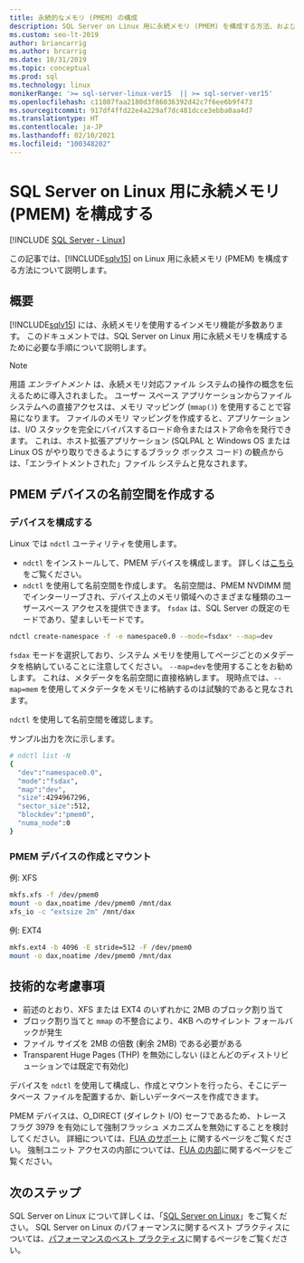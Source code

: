```yaml
---
title: 永続的なメモリ (PMEM) の構成
description: SQL Server on Linux 用に永続メモリ (PMEM) を構成する方法、および PMEM デバイス用の名前空間を作成する方法について説明します。
ms.custom: seo-lt-2019
author: briancarrig
ms.author: brcarrig
ms.date: 10/31/2019
ms.topic: conceptual
ms.prod: sql
ms.technology: linux
monikerRange: '>= sql-server-linux-ver15  || >= sql-server-ver15'
ms.openlocfilehash: c11807faa2180d3f86036392d42c7f6ee6b9f473
ms.sourcegitcommit: 917df4ffd22e4a229af7dc481dcce3ebba0aa4d7
ms.translationtype: HT
ms.contentlocale: ja-JP
ms.lasthandoff: 02/10/2021
ms.locfileid: "100348202"
---
```

# <a name="configure-persistent-memory-pmem-for-sql-server-on-linux"></a>SQL Server on Linux 用に永続メモリ (PMEM) を構成する

[!INCLUDE [SQL Server - Linux](../includes/applies-to-version/sql-linux.md)]

この記事では、[!INCLUDE[sqlv15](../includes/sssql19-md.md)] on Linux 用に永続メモリ (PMEM) を構成する方法について説明します。

## <a name="overview"></a>概要

[!INCLUDE[sqlv15](../includes/sssql19-md.md)] には、永続メモリを使用するインメモリ機能が多数あります。 このドキュメントでは、SQL Server on Linux 用に永続メモリを構成するために必要な手順について説明します。

> [!NOTE]
> 用語 _エンライトメント_ は、永続メモリ対応ファイル システムの操作の概念を伝えるために導入されました。 ユーザー スペース アプリケーションからファイル システムへの直接アクセスは、メモリ マッピング (`mmap()`) を使用することで容易になります。 ファイルのメモリ マッピングを作成すると、アプリケーションは、I/O スタックを完全にバイパスするロード命令またはストア命令を発行できます。 これは、ホスト拡張アプリケーション (SQLPAL と Windows OS または Linux OS がやり取りできるようにするブラック ボックス コード) の観点からは、「エンライトメントされた」ファイル システムと見なされます。

## <a name="create-namespaces-for-pmem-devices"></a>PMEM デバイスの名前空間を作成する

### <a name="configure-the-devices"></a>デバイスを構成する

Linux では `ndctl` ユーティリティを使用します。

- `ndctl` をインストールして、PMEM デバイスを構成します。 詳しくは[こちら](https://docs.pmem.io/getting-started-guide/installing-ndctl)をご覧ください。
- `ndctl` を使用して名前空間を作成します。 名前空間は、PMEM NVDIMM 間でインターリーブされ、デバイス上のメモリ領域へのさまざまな種類のユーザースペース アクセスを提供できます。 `fsdax` は、SQL Server の既定のモードであり、望ましいモードです。

```bash 
ndctl create-namespace -f -e namespace0.0 --mode=fsdax* --map=dev
```

`fsdax` モードを選択しており、システム メモリを使用してページごとのメタデータを格納していることに注意してください。 `--map=dev`を使用することをお勧めします。 これは、メタデータを名前空間に直接格納します。 現時点では、`--map=mem` を使用してメタデータをメモリに格納するのは試験的であると見なされます。

`ndctl` を使用して名前空間を確認します。 
  
サンプル出力を次に示します。

```bash
# ndctl list -N
{
  "dev":"namespace0.0",
  "mode":"fsdax",
  "map":"dev",
  "size":4294967296,
  "sector_size":512,
  "blockdev":"pmem0",
  "numa_node":0
}
```

### <a name="create-and-mount-pmem-device"></a>PMEM デバイスの作成とマウント

例: XFS

```bash
mkfs.xfs -f /dev/pmem0
mount -o dax,noatime /dev/pmem0 /mnt/dax
xfs_io -c "extsize 2m" /mnt/dax
```

例: EXT4

```bash
mkfs.ext4 -b 4096 -E stride=512 -F /dev/pmem0
mount -o dax,noatime /dev/pmem0 /mnt/dax
```

## <a name="technical-considerations"></a>技術的な考慮事項

- 前述のとおり、XFS または EXT4 のいずれかに 2MB のブロック割り当て
- ブロック割り当てと `mmap` の不整合により、4KB へのサイレント フォールバックが発生
- ファイル サイズを 2MB の倍数 (剰余 2MB) である必要がある
- Transparent Huge Pages (THP) を無効にしない (ほとんどのディストリビューションでは既定で有効化)

デバイスを `ndctl` を使用して構成し、作成とマウントを行ったら、そこにデータベース ファイルを配置するか、新しいデータベースを作成できます。

PMEM デバイスは、O_DIRECT (ダイレクト I/O) セーフであるため、トレース フラグ 3979 を有効にして強制フラッシュ メカニズムを無効にすることを検討してください。 詳細については、[FUA のサポート](https://support.microsoft.com/help/4131496/enable-forced-flush-mechanism-in-sql-server-2017-on-linux) に関するページをご覧ください。 強制ユニット アクセスの内部については、[FUA の内部](/archive/blogs/bobsql/sql-server-on-linux-forced-unit-access-fua-internals)に関するページをご覧ください。

## <a name="next-steps"></a>次のステップ

SQL Server on Linux について詳しくは、「[SQL Server on Linux](sql-server-linux-overview.md)」をご覧ください。
SQL Server on Linux のパフォーマンスに関するベスト プラクティスについては、[パフォーマンスのベスト プラクティス](sql-server-linux-performance-best-practices.md)に関するページをご覧ください。